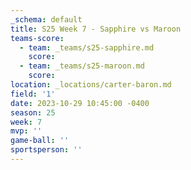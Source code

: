 ```yaml
---
_schema: default
title: S25 Week 7 - Sapphire vs Maroon
teams-score:
  - team: _teams/s25-sapphire.md
    score:
  - team: _teams/s25-maroon.md
    score:
location: _locations/carter-baron.md
field: '1'
date: 2023-10-29 10:45:00 -0400
season: 25
week: 7
mvp: ''
game-ball: ''
sportsperson: ''
---
```

